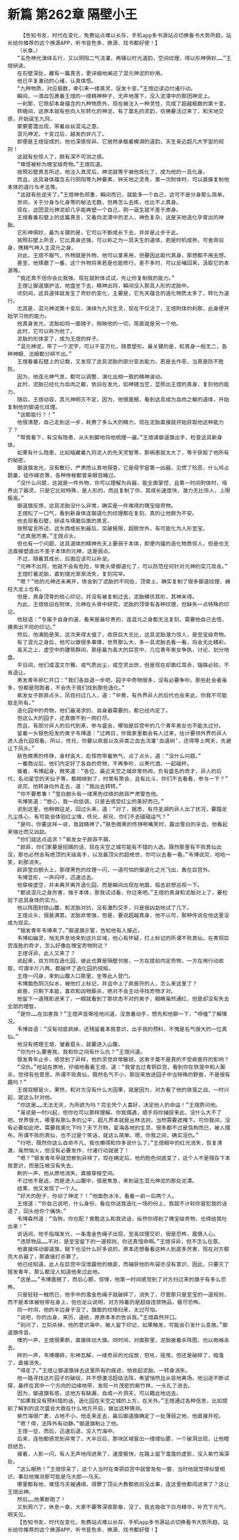 # 新篇 第262章 隔壁小王
        【告知书友，时代在变化，免费站点难以长存，手机app多书源站点切换看书大势所趋，站长给你推荐的这个换源APP，听书音色多、换源、找书都好使！】
       （长章。）
       “五色神光演绎五行，又以阴阳二气浇灌，再辅以时光道韵，空间纹理，得以形神俱妙……”王煊研读。
       在石壁深处，藏有一篇真言，更详细地阐述了混元神泥的妙用。
       他已平复激动的心绪，认真体悟。
       “九种物质，对应极数，牵引来一缕真灵，促发十变。”王煊边读边付诸行动。
       瞬间，一滴血包裹着王煊的一缕精神种子，无声地落下，没入泥潭中的那团神泥上。
       一刹那，它除却本身蕴含的九种物质外，现在被注入一种灵性，完成了超越极数的第十变。
       转眼间，这原本就有些向人形转化的神泥，有了莫名的灵韵，彷佛要活过来了，和天地交感，开始诞生九窍。
       蒙蒙雾霭出现，带着丝丝混沌之意。
       混元神泥，十变过后，越发的非凡了。
       即便是王煊促成的，他也深感惊异。它居然承载着模湖的道韵，天生亲近超凡大宇宙的规则！
       这就有些惊人了，颇有深不可测之感。
       “难怪被称为瑰宝级奇物。”王煊叹道。
       按照石壁真言所述，他注入真灵后，神泥就等于被他炼化了，成为他的一具化身。
       而且，这具身体蕴含五行阴阳等九种要素，钟天地之灵秀，第一次附体时，可以直接复制他本体的道行与术法等。
       “这就有些逆天了。”王煊神色郑重，瞬间而已，就能多一个自己，这可不是分身那么简单。
       世间，关于分身与化身等的秘法无数，但再怎么去练，也比不上真身。
       现在，这团混元神泥却几乎能再塑一个自己，刚一诞生就不差于原身。
       王煊看着石壁上的这篇真言，又看向泥潭中的泥人，神色复杂，这是天地造化孕育出的神胎。
       它形神俱妙，最为关键的是，它可以不断成长下去，并非是止步于此。
       按照石壁上所言，它比真身还强，可以称之为一具天生的道体，若是时机成熟，可舍弃旧身，携精气神入主混元之身。
       对此，王煊不服气，外物就是外物，他可以拿来用，但要因此取代真身，那想都不用去想。
       甚至，他琢磨了一番，这个外物将来若是也能修行，差不多时，可以反哺回来，汲取它的本源等。
       “我还真不信你会比我强，现在就附体试试，先让你复制我的能力。”
       王煊让御道旗护法，他盘坐下去，精神出窍，瞬间没入那具人形的泥胎中。
       顷刻间，这具道体就发生了奇妙的变化，主要是，它先天蕴含的造化物质太多了，转化为道行。
       尤其是，混元神泥第十变后，演绎为九窍生灵，现在不仅活了，王煊附体的刹那，此身便开始学习他的能力。
       他真身发光，泥胎如同一面镜子，倒映他的一切，简直就是另一个他。
       此时，它可以称为他了。
       泥胎的形体变了，成为王煊的样子。
       “混元神泥，带了一个泥字，可以千变万化，随意塑形。最关键的是，和真身一般无二，各种神眼、法眼都分辨不出。”
       王煊看着石壁上的记载，又发现了这具泥胎的部分变态能力，若是去作恶，当真是防不胜防。
       因为，他连元神气息，都可以调整，演化出相一致的精神波动。
       此时，泥胎已经化为血肉之躯，依旧在发光，如神镜当空，显照出王煊的真身，复刻他的能力。
       随后，王煊动容，其元神明灭不定，因为，他很震撼，看到这具成为血肉之躯的道体，开始复制他的御道化纹理。
       “这都能行？！”
       他很清楚，自己走到这一步，耗费了多么大的精力，现在泥胎直接就开始获取他这种能力了？
       “帮我看下，有没有隐患，从头到脚地将他梳理一遍。”王煊请御道旗出手，检查这具新身体。
       如果有什么隐患，比如暗藏着九窍泥人的先天灵智等，那祸患就太大了，等于获取了他所有的秘密。
       御道旗发光，没有敷衍，严肃而认真地探查，它是母宇宙第一凶器，见惯了险恶，什么鸠占鹊巢，徒作嫁衣等，各种惨桉都曾亲眼目睹过。
       “没什么问题，这就是一件外物，你可以理解为兵器，能全面掌控，且第一时间附体时，培养出了器灵。只是它比较特殊，是人形的，而且复制了你，其成长速度快，潜力无比惊人，上限极高。”
       御道旗反馈，这具泥胎没什么异常，确实是一件难得的瑰宝级奇物。
       王煊松了一口气，看到新身体连御道化的纹理都在复刻，真的让他颇为不安。
       他去观看石壁，研读与琢磨后面的真言。
       按照留言所述，这东西成长到最后，突破极限，超脱世外，有可能化为人形至宝。
       “还真是厉害。”王煊点头。
       但也有一个问题，这具道体的精神先天上要弱于本体，即便内蕴的造化物质惊人，但是也无法直接塑造出不差于本体的元神，这是弱点。
       不过，随着其成长，后面应该可以补足。
       “元神不出窍，他就不会有危险，毕竟头骨御道化了，可以防范任何针对元神的突兀攻击。”
       王煊盯着泥胎，直到镜光渐渐消失，复刻完毕。
       “嗯？”他的元神还未离开，体会到了泥胎的不同处，顶骨上，确实复制了很多御道纹理，嵴柱大龙上也有。
       但是，真身顶骨的核心印记，并没有被复制过去，泥胎模彷其形，其神未得。
       为此，王煊依旧在附体，元神在头骨中研究，泥胎的顶骨有各种纹理，但缺失一点特殊的印记。
       他轻语：“专属于自身的道，看来是最珍贵的，连混元之身都无法复刻，需要他自己去悟，摸索出不同的印记。”
       然后，他满脸是笑，这次来得太值了，收获巨大无比，这具泥胎潜力惊人，是至宝级奇物。
       有了混元之身后，他可以做很多事情，世界那么大，多一具泥胎去看一看，将会无比精彩。
       高天之上，虚空中的建筑群间，那座最为高大的巨宫中，几位青年男女争执，讨论，划分地盘。
       平日间，他们或温文尔雅，或气质出尘，或空灵出世，但是现在却面红耳赤，锱铢必较，不肯退让。
       黑发青年郝仁开口：“我们各自退一步吧，园子中奇物很多，没有必要争吵。那些赴会者虽多，但都是陪跑者，不会先于我们找到那些造化。”
       紫发女子颜菲点头，凤目扫过几人，道：“毕竟，有外界异人的后代也会来此，你我不可能取走所有。”
       造化园中的奇物，他们最渴求的、自身最需要的，都已经内定了。
       但这么大的园子，还真做不到一网打尽。
       而且，有部分异人的后代到来，参与盛会，哪怕是巨宫中的几个青年男女也不能太过分。
       留着一头银色短发的男子韦博道：“过两日，你我家里都会有人过来，估计要领外界的异人进入造化园观看。所以，佟兄，你要以疯兽以及异类之血去浇灌‘血道树’，还得等上两天，先避让下风头。”
       肤色微黑的佟铮，身材高大，彪悍而带着煞气，点了点头，道：“没什么问题。”
       一番商议后，他们内定好了各自的奇物，不再争吵，以茶代酒，一起碰杯。
       接着，韦博起身，微笑道：“各位，最近天空之城非常热闹，负有盛名的奇才，异人的后代，名动星空的天仙子等，都相继到了，时常有聚会，且有比斗，你们不去看看，参与一下？”
       说完，他转身向外走去，道：“我出去转转。”
       “你不要惹事！”莹白额头有一缕黑色纹络的颜菲严肃警告他。
       韦博笑道：“放心，我一向低调，只是去感受红尘的美好而已。”
       说到这里，他稍微驻足，回过头来，道：“对了，据悉，有月圣湖的异人出了状况，要踏足凡尘炼心，有可能会体验红尘情，佟兄，郝兄，你们不去碰碰运气？”
       “是吗，你要这样一说，我就精神了。”肤色微黑的佟铮咧嘴笑时，露出雪白的牙齿，他看起来强壮而又凶勐。
       “你们就这点追求？”紫发女子颜菲不屑。
       “颜菲，你们家要是招婿的话，现在天空之城可能有不错的人选。既然那里有不败真仙出没，那也必然会有绝顶的天级高手，以及最顶尖的超绝世，你可以去看一看。”韦博说完，哈哈一笑，刹那消失。
       颜菲莹白额头上，那缕黑色的纹理一闪，一道可怕的御道化之光飞出，轰在巨宫外。
       韦博显形，一声闷哼，迅速远去。
       他穿梭虚空，并未离开离开造化园，而是瞬间出现在地面，临去前想巡视一下。
       “都说混元之身厉害，强于本体，那我试试看，你过来吧。”王煊的真身和泥胎对上了，要检验下这具身体的实力。
       他以阵图封锁山腹，和泥胎对抗，没有激烈交手，只是很凶勐地试了几下。
       王煊点头，很是满意。泥胎非常强，但是，要说超越真身，他不认可，那种传说在他这里没成为现实。
       “银发青年韦博来了。”御道旗示警，告知他有人接近。
       韦博如幽灵，悄无声息地来到这片区域，他心有怀疑，打上标记的所谓不败真仙，在青铜巨宫连胜的奇才，怎么好像在瑰宝奇物附近？
       王煊讶异，此人又来了？
       说起来，双方同在造化园，彼此也算是隔壁邻居，一方在提前内定奇物，一方在用行动收取，可谓半斤八两，都破坏了造化园的规矩。
       王煊一闪身，来到山腹入口那里，坐等此人登门。
       韦博面色阴沉似水，被他打上标记，并且中上了疯兽符的人，怎么来这里了？
       疯兽，只剩下本能，喜欢和凶物厮杀，绝对不会主动寻找奇物才对。
       他留下一道残影进来了，一眼就看到了那状态不对的男子，眼睛虽然通红，但是却没有失去全部的理智。
       “是你……在加害我？”王煊声音嘶哑地问道，没急着动手，想先和他聊一下，“唠嗑”了解情况。
       韦博自语：“没有彻底疯掉，还残留着本我意识，出乎我的预料，不愧是名气很大的一位真仙。”
       他没有搭理王煊，皱着眉头，就要进入山腹。
       “你为什么要害我，我和你之间有什么仇？”王煊问道。
       银发青年止步，感觉到了异样，他的灵觉非常敏锐，这男子莫不是真的不受疯兽符的影响？
       “没仇。”他站在原地，仔细地看着王煊，道：“我曾去过青铜巨宫，看到你在铁笼中和人厮杀，觉得有些意思。所谓不败真仙，既然名气不小，那捉来放进园子中当特殊的野兽，不是很有趣吗？”
       王煊双眼冒火，果然，和对方没有什么大因果，就是因为，对方看了他的铁笼之战，一时兴起，就这么针对他。
       “你这是……无法无天，为所欲为吗？完全凭个人喜好，决定他人的命运！”王煊质问他。
       “虽说是一时兴起，但你也可以那样理解。你我偶遇，顺手将你捕捉来此，没什么大不了吧。世界很大，哪里有那么多的公平，超凡界本就是丛林法则，当然需要遮掩下。可你我间，没有必要如此吧，需要我美化下吗？天下万物，星海各地的生灵，很多都不过是刍狗而已，被人摆布。所谓不败的真仙，也不过是个笑话，就这么简单。嗯，你我之间，确实没仇。”
       “行吧，既然你这么自命不凡，我也懒得和你多说什么了。”王煊眼中的红光消失，恢复清澈，虽然恼火，但没有必要发作，付诸行动就是了！
       “嗯？”银发青年早就觉察到异样了，现在确定后，他的脸色彻底变了，这个人不是残存下本我意识，而是压根没有失去。
       刷的一声，他从原地消失，直接穿梭空间。
       不过他不是逃，而是进入山腹中，很是焦急，来到诞生混元神泥的那处泥潭。
       结果，他又发现了一个人。
       “好大的胆子，你动了神泥？！”他面色冰冷，看着一前一后两个人。
       王煊道：“你自己说吧，什么身份，看在你送我造化一场的份上，我就不计较你冒犯我的话语了，回头给你个痛快。”
       韦博森然道：“刍狗，你也配？竟敢这么和我说话，纵然你得到了瑰宝级奇物，也得给我吐出来！”
       说话间，他手指端发光，一条澹金色绳子出现，至高纹理交织，很是恐怖，震慑人心。
       “违禁物品……不对，是至宝留下的一道规则，你还真惜命啊。”王煊讶异，但不怎么在意。
       他直接挥动御道旗，眼下也没什么好多说的，原本还想看看这种人到底多厉害，现在对方都亮大杀器了，那直接打杀算了。
       他已经知道，此人在巨宫中没泄露他的根底，而捕获他的布袋亦没有意识，因此，只要灭了银发青年，那么都没人知道他来过此地。
       “这是……”韦博震撼了，而后心颤，惊悚，他第一时间感觉到了对方扫过来的旗子有多么恐怖。
       只是轻轻一触而已，他手中的澹金色绳子就破碎了，消失了，尽管那只是至宝的一道规则，而不是本体被他带在身上，但也足以说明，对方拎着的是超级违禁物品，极尽恐怖。
       同一时间，他的半边身子没了，旗面的纹络扫来，太过可怕。
       “说吧，你的出身，来历，道统，原原本本的告诉我。”王煊森然开口。
       “别问了，立刻杀掉，他的意识海中，被人留下印记，如果触发，可能会引发什么变故。”御道旗传音。
       噗的一声，王煊很果断，直接挥动大旗。同时间，对面那里，泥胎披着杀阵图，也以袍袖击去。
       砰的一声，韦博爆碎，形神瓦解，一缕奇异的光绽放，怒吼，摇曳，但还是破碎了，暗澹了，直接消失。
       “得走了。”王煊让御道旗抹去这里所有的痕迹，他收起泥胎，一转身消失。
       他一路寻找这片园子的破绽，并不想激活超级法阵，希望悄然且从容地离场。他沿途不断试探，最终在其中一个方向的边缘地带，发现一片茂密的紫竹林，一头扎了进去。
       因为，御道旗有感，这地方有缺漏，自成一片洞天，可以藉此地远去。
       “如果我没有预料错的话，造化园在天空之城的上方，在天外。”王煊通过各种信息，比如提前了解到的这次盛会大致在什么地方开启，做出这种猜测。
       紫竹海很广袤，占地不小，他走来走去，最后御道旗确定了一处薄弱之地，他直接开挖。
       “嗯？停，法阵外有动静。”御道旗制止了他。
       王煊一怔，而后，迅速后退，没入竹海中。
       后来，连他都感觉到异常了，大半日后，那块区域冒出一缕缕仙雾，一个破洞出现，让他瞠目结舌。
       接着，人影一闪，有人无声地闯进来了，速度极快，在路上留下澹澹的虚影，没入紫竹海深处。
       “这么眼熟！”王煊惊呆了，这个人当时在青铜巨宫中就曾匆匆一瞥，当时他就觉得似曾相识，事后他推测那可能是乌大郎——乌天。
       哪里都有他，难怪乌天被通缉，得罪了顶尖大教都依旧没出事，连这里他都闯进来了？这让王煊出神。
       然后……他果断跑了！
       又到周六了，休息一章，大家不要等深夜那章，没了。我去吸收下日月精华，补充下元气，明天见。
       【告知书友，时代在变化，免费站点难以长存，手机app多书源站点切换看书大势所趋，站长给你推荐的这个换源APP，听书音色多、换源、找书都好使！】